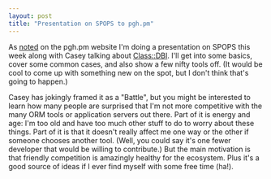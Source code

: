 ```yaml
---
layout: post
title: "Presentation on SPOPS to pgh.pm"
---
```




As <a href="http://pgh.pm.org/m/200310.html">noted</a> on the pgh.pm website I'm doing a presentation on SPOPS this week along with Casey talking about <a href="http://search.cpan.org/~tmtm/Class-DBI-0.94/">Class::DBI</a>. I'll get into some basics, cover some common cases, and also show a few nifty tools off. (It would be cool to come up with something new on the spot, but I don't think that's going to happen.)

<p>Casey has jokingly framed it as a "Battle", but you might be interested to learn how many people are surprised that I'm not more competitive with the many ORM tools or application servers out there. Part of it is energy and age: I'm too old and have too much other stuff to do to worry about these things. Part of it is that it doesn't really affect me one way or the other if someone chooses another tool. (Well, you could say it's one fewer developer that would be willing to contribute.) But the main motivation is that friendly competition is amazingly healthy for the ecosystem. Plus it's a good source of ideas if I ever find myself with some free time (ha!).</p>


